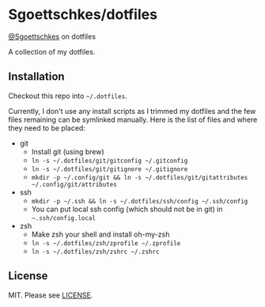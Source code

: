 Sgoettschkes/dotfiles
=====================

[@Sgoettschkes](https://twitter.com/Sgoettschkes) on dotfiles

A collection of my dotfiles. 

## Installation

Checkout this repo into `~/.dotfiles`.

Currently, I don't use any install scripts as I trimmed my dotfiles and the few files remaining can be symlinked manually. Here is the list of files and where they need to be placed:

* git
  * Install git (using brew)
  * `ln -s ~/.dotfiles/git/gitconfig ~/.gitconfig`
  * `ln -s ~/.dotfiles/git/gitignore ~/.gitignore`
  * `mkdir -p ~/.config/git && ln -s ~/.dotfiles/git/gitattributes ~/.config/git/attributes`
* ssh
  * `mkdir -p ~/.ssh && ln -s ~/.dotfiles/ssh/config ~/.ssh/config`
  * You can put local ssh config (which should not be in git) in `~.ssh/config.local`
* zsh
  * Make zsh your shell and install oh-my-zsh
  * `ln -s ~/.dotfiles/zsh/zprofile ~/.zprofile`
  * `ln -s ~/.dotfiles/zsh/zshrc ~/.zshrc`

## License

MIT. Please see [LICENSE](LICENSE).
